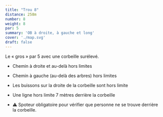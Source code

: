 ```yaml
---
title: "Trou 8"
distance: 258m
number: 8
weight: 8
par: 5
summary: 'OB à droite, à gauche et long'
cover: './map.svg'
draft: false
---
```


Le « gros » par 5 avec une corbeille surélevé.

 - Chemin à droite et au-delà hors limites
 - Chemin à gauche (au-delà des arbres) hors limites
 - Les buissons sur la droite de la corbeille sont hors limite
 - Une ligne hors limite 7 mètres derrière la corbeille

 - ⚠️ Spoteur obligatoire pour vérifier que personne ne se trouve derrière la corbeille.
